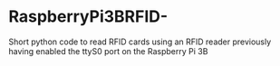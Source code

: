 # RaspberryPi3BRFID-
Short python code to read RFID cards using an RFID reader previously having enabled the ttyS0 port on the Raspberry Pi 3B
